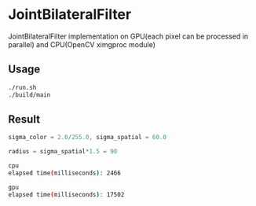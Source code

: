 # JointBilateralFilter
JointBilateralFilter implementation on GPU(each pixel can be processed in parallel) and CPU(OpenCV ximgproc module)

## Usage

```bash
./run.sh
./build/main
```

## Result
```cpp
sigma_color = 2.0/255.0, sigma_spatial = 60.0

radius = sigma_spatial*1.5 = 90

```

```bash
cpu
elapsed time(milliseconds): 2466

gpu
elapsed time(milliseconds): 17502
```